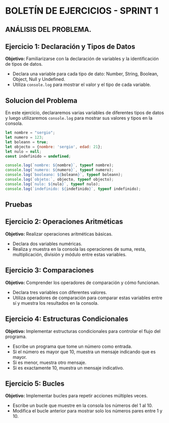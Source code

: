 # BOLETÍN DE EJERCICIOS - SPRINT 1


## ANÁLISIS DEL PROBLEMA.

## Ejercicio 1: Declaración y Tipos de Datos

**Objetivo:** Familiarizarse con la declaración de variables y la identificación de tipos de datos.

- Declara una variable para cada tipo de dato: Number, String, Boolean, Object, Null y Undefined.
- Utiliza `console.log` para mostrar el valor y el tipo de cada variable.

## Solucion del Problema 

En este ejercicio, declararemos varias variables de diferentes tipos de datos y luego utilizaremos `console.log` para mostrar sus valores y tipos en la consola.

```javascript
let nombre = "sergio";
let numero = 123;
let boleann = true;
let objecto = {nombre: 'sergio', edad: 21};
let nulo = null;
const indefinido = undefined;

console.log(`nombre: ${nombre}`, typeof nombre);
console.log(`numero: ${numero}`, typeof numero);
console.log(`booleano: ${boleann}`, typeof boleann);
console.log(`objeto:`, objecto, typeof objecto);
console.log(`nulo: ${nulo}`, typeof nulo);
console.log(`indefinido: ${indefinido}`, typeof indefinido);

```
## Pruebas 



## Ejercicio 2: Operaciones Aritméticas

**Objetivo:** Realizar operaciones aritméticas básicas.

- Declara dos variables numéricas.
- Realiza y muestra en la consola las operaciones de suma, resta, multiplicación, división y módulo entre estas variables.

## Ejercicio 3: Comparaciones

**Objetivo:** Comprender los operadores de comparación y cómo funcionan.

- Declara tres variables con diferentes valores.
- Utiliza operadores de comparación para comparar estas variables entre sí y muestra los resultados en la consola.

## Ejercicio 4: Estructuras Condicionales

**Objetivo:** Implementar estructuras condicionales para controlar el flujo del programa.

- Escribe un programa que tome un número como entrada.
- Si el número es mayor que 10, muestra un mensaje indicando que es mayor.
- Si es menor, muestra otro mensaje.
- Si es exactamente 10, muestra un mensaje indicativo.

## Ejercicio 5: Bucles

**Objetivo:** Implementar bucles para repetir acciones múltiples veces.

- Escribe un bucle que muestre en la consola los números del 1 al 10.
- Modifica el bucle anterior para mostrar solo los números pares entre 1 y 10.

